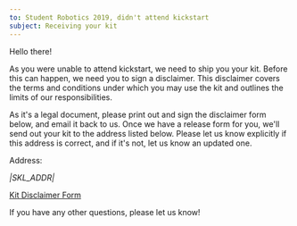 ```yaml
---
to: Student Robotics 2019, didn't attend kickstart
subject: Receiving your kit
---
```


Hello there!

As you were unable to attend kickstart, we need to ship you your kit. Before this can happen, we need you to sign a disclaimer. This disclaimer covers the terms and conditions under which you may use the kit and outlines the limits of our responsibilities.

As it's a legal document, please print out and sign the disclaimer form below, and email it back to us. Once we have a release form for you, we'll send out your kit to the address listed below. Please let us know explicitly if this address is correct, and if it's not, let us know an updated one.

Address:

*|SKL_ADDR|*

[Kit Disclaimer Form]()

If you have any other questions, please let us know!

